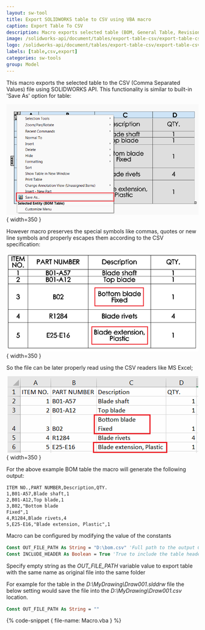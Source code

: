 ```yaml
---
layout: sw-tool
title: Export SOLIDWORKS table to CSV using VBA macro
caption: Export Table To CSV
description: Macro exports selected table (BOM, General Table, Revision etc.) into CSV format allowing to export with or without header preserving the special symbols like comma (,) and new line symbol using VBA macro
image: /solidworks-api/document/tables/export-table-csv/export-table-csv.png
logo: /solidworks-api/document/tables/export-table-csv/export-table-csv.svg
labels: [table,csv,export]
categories: sw-tools
group: Model
---
```

This macro exports the selected table to the CSV (Comma Separated Values) file using SOLIDWORKS API. This functionality is similar to built-in 'Save As' option for table:

![Save As option for tables](bom-save-as.png){ width=350 }

However macro preserves the special symbols like commas, quotes or new line symbols and properly escapes them according to the CSV specification:

![Bill Of Materials with special symbols (comma and new line)](bom-table.png){ width=350 }

So the file can be later properly read using the CSV readers like MS Excel;

![CSV file imported to Excel](bom-table-csv-excel.png){ width=350 }

For the above example BOM table the macro will generate the following output:

~~~ csv
ITEM NO.,PART NUMBER,Description,QTY.
1,B01-A57,Blade shaft,1
2,B01-A12,Top blade,1
3,B02,"Bottom blade
Fixed",1
4,R1284,Blade rivets,4
5,E25-E16,"Blade extension, Plastic",1
~~~

Macro can be configured by modifying the value of the constants

~~~ vb
Const OUT_FILE_PATH As String = "D:\bom.csv" 'Full path to the output CSV file
Const INCLUDE_HEADER As Boolean = True 'True to include the table header, False to only include data
~~~

Specify empty string as the *OUT_FILE_PATH* variable value to export table with the same name as original file into the same folder

For example for the table in the *D:\MyDrawing\Draw001.slddrw* file the below setting would save the file into the *D:\MyDrawing\Draw001.csv* location.

~~~ vb
Const OUT_FILE_PATH As String = ""
~~~


{% code-snippet { file-name: Macro.vba } %}
